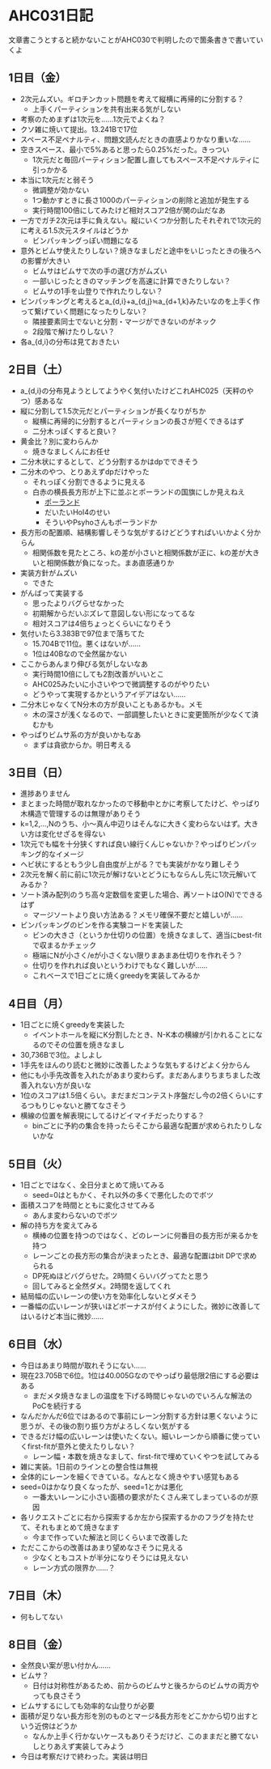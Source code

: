 # AHC031日記

文章書こうとすると続かないことがAHC030で判明したので箇条書きで書いていくよ

## 1日目（金）

- 2次元ムズい。ギロチンカット問題を考えて縦横に再帰的に分割する？
  - 上手くパーティションを共有出来る気がしない
- 考察のためまずは1次元を……1次元でよくね？
- クソ雑に焼いて提出。13.241Bで17位
- スペース不足ペナルティ、問題文読んだときの直感よりかなり重いな……
- 空きスペース、最小で5%あると思ったら0.25%だった。きっつい
  - 1次元だと毎回パーティション配置し直してもスペース不足ペナルティに引っかかる
- 本当に1次元だと弱そう
  - 微調整が効かない
  - 1つ動かすときに長さ1000のパーティションの削除と追加が発生する
  - 実行時間100倍にしてみたけど相対スコア2倍が関の山だなあ
- 一方でガチ2次元は手に負えない。縦にいくつか分割したそれぞれで1次元的に考える1.5次元スタイルはどうか
  - ビンパッキングっぽい問題になる
- 意外とビムサ使えたりしない？焼きなましだと途中をいじったときの後ろへの影響が大きい
  - ビムサはビムサで次の手の選び方がムズい
  - 一部いじったときのマッチングを高速に計算できたりしない？
  - ビムサの1手を山登りで作れたりしない？
- ビンパッキングと考えるとa_{d,i}+a_{d,j}≒a_{d+1,k}みたいなのを上手く作って繋げていく問題になったりしない？
  - 隣接要素同士でないと分割・マージができないのがネック
  - 2段階で解けたりしない？
- 各a_{d,i}の分布は見ておきたい

## 2日目（土）

- a_{d,i}の分布見ようとしてようやく気付いたけどこれAHC025（天秤のやつ）感あるな
- 縦に分割して1.5次元だとパーティションが長くなりがちか
  - 縦横に再帰的に分割するとパーティションの長さが短くできるはず
  - 二分木っぽくすると良い？
- 黄金比？別に変わらんか
  - 焼きなましくんにお任せ
- 二分木状にするとして、どう分割するかはdpでできそう
- 二分木のやつ、とりあえずdpだけやった
  - それっぽく分割できるように見える
  - 白赤の横長長方形が上下に並ぶとポーランドの国旗にしか見えねえ
    - [ポーランド](https://ja.wikipedia.org/wiki/%E3%83%9D%E3%83%BC%E3%83%A9%E3%83%B3%E3%83%89)
    - だいたいHoI4のせい
    - そういやPsyhoさんもポーランドか
- 長方形の配置順、結構影響しそうな気がするけどどうすればいいかよく分からん
  - 相関係数を見たところ、kの差が小さいと相関係数が正に、kの差が大きいと相関係数が負になった。まあ直感通りか
- 実装方針がムズい
  - できた
- がんばって実装する
  - 思ったよりバグらせなかった
  - 初期解からだいぶズレて意図しない形になってるな
  - 相対スコアは4倍ちょっとくらいになりそう
- 気付いたら3.383Bで97位まで落ちてた
  - 15.704Bで11位。悪くはないが……
  - 1位は40Bなので全然届かない
- ここからあんまり伸びる気がしないなあ
  - 実行時間10倍にしても2割改善がいいとこ
  - AHC025みたいに小さいやつで微調整するのがやりたい
  - どうやって実現するかというアイデアはない……
- 二分木じゃなくてN分木の方が良いこともあるかも。メモ
  - 木の深さが浅くなるので、一部調整したいときに変更箇所が少なくて済むかも
- やっぱりビムサ系の方が良いかもなあ
  - まずは貪欲からか。明日考える

## 3日目（日）

- 進捗ありません
- まとまった時間が取れなかったので移動中とかに考察してたけど、やっぱり木構造で管理するのは無理がありそう
- k=1,2,...,Nのうち、小～真ん中辺りはそんなに大きく変わらないはず。大きい方は変化せざるを得ない
- 1次元でも幅を十分狭くすれば良い線行くんじゃないか？やっぱりビンパッキング的なイメージ
- ヘビ状にするともう少し自由度が上がる？でも実装がかなり難しそう
- 2次元を解く前に前に1次元が解けないとどうにもならんし先に1次元解いてみるか？
- ソート済み配列のうち高々定数個を変更した場合、再ソートはO(N)でできるはず
  - マージソートより良い方法ある？メモリ確保不要だと嬉しいが……
- ビンパッキングのビンを作る実験コードを実装した
  - ビンの大きさ（というか仕切りの位置）を焼きなまして、適当にbest-fitで収まるかチェック
  - 極端にNが小さく/eが小さくない限りまあまあ仕切りを作れそう？
  - 仕切りを作れれば良いというわけでもなく難しいが……
  - これベースで1日ごとに焼くgreedyを実装してみるか

## 4日目（月）

- 1日ごとに焼くgreedyを実装した
  - イベントホールを縦にK分割したとき、N-K本の横線が引かれることになるのでその位置を焼きなまし
- 30,736Bで3位。よしよし
- 1手先をほんのり読むと微妙に改善したような気もするけどよく分からん
- 他にも小手先改善を入れたがあまり変わらず。まだあんまりちまちました改善入れない方が良いな
- 1位のスコアは1.5倍くらい。まだまだコンテスト序盤だし今の2倍くらいにするつもりじゃないと勝てなさそう
- 横線の位置を解表現にしてるけどイマイチだったりする？
  - binごとに予約の集合を持ったらそこから最適な配置が求められたりしないかな

## 5日目（火）

- 1日ごとではなく、全日分まとめて焼いてみる
  - seed=0はともかく、それ以外の多くで悪化したのでボツ
- 面積スコアを時間とともに変化させてみる
  - あんま変わらないのでボツ
- 解の持ち方を変えてみる
  - 横棒の位置を持つのではなく、どのレーンに何番目の長方形が来るかを持つ
  - レーンごとの長方形の集合が決まったとき、最適な配置はbit DPで求められる
  - DP死ぬほどバグらせた。2時間くらいバグってたと思う
  - 回してみると全然ダメ。2時間を返してくれ
- 結局幅の広いレーンの使い方を効率化しないとダメそう
- 一番幅の広いレーンが狭いほどボーナスが付くようにした。微妙に改善してはいるけど本当に微妙……

## 6日目（水）

- 今日はあまり時間が取れそうにない……
- 現在23.705Bで6位。1位は40.005Gなのでやっぱり最低限2倍にする必要はある
  - まだメタ焼きなましの温度を下げる時間じゃないのでいろんな解法のPoCを続行する
- なんだかんだ6位ではあるので事前にレーン分割する方針は悪くないように思うが、その後の割り振り方がよろしくない気がする
- できるだけ幅の広いレーンは使いたくない。細いレーンから順番に使っていくfirst-fitが意外と使えたりしない？
  - レーン幅・本数を焼きなまして、first-fitで埋めていくやつを試してみる
- 雑に実装。1日前のラインとの整合性は無視
- 全体的にレーンを細くできている。なんとなく焼きやすい感覚もある
- seed=0はかなり良くなったが、seed=1とかは悪化
  - 一番太いレーンに小さい面積の要求がたくさん来てしまっているのが原因
- 各リクエストごとに右から探索するか左から探索するかのフラグを持たせて、それもまとめて焼きなます
  - 今まで作っていた解法と同じくらいまで改善した
- ただここからの改善はあまり望めなさそうに見える
  - 少なくともコストが半分になりそうには見えない
  - レーン方式の限界か……？

## 7日目（木）

- 何もしてない

## 8日目（金）

- 全然良い案が思い付かん……
- ビムサ？
  - 日付は対称性があるため、前からのビムサと後ろからのビムサの両方やっても良さそう
- ビムサするにしても効率的な山登りが必要
- 面積が足りない長方形を別のものとマージ&長方形をどこかから切り出すという近傍はどうか
  - なんか上手く行かないケースもありそうだけど、このままだと勝てないしとりあえず実装してみよう
- 今日は考察だけで終わった。実装は明日
